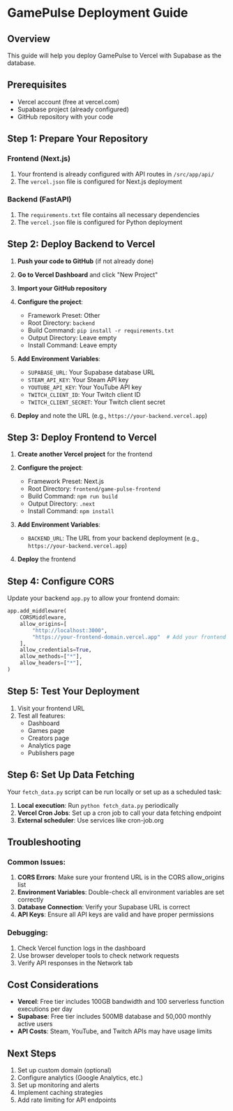 # GamePulse Deployment Guide

## Overview
This guide will help you deploy GamePulse to Vercel with Supabase as the database.

## Prerequisites
- Vercel account (free at vercel.com)
- Supabase project (already configured)
- GitHub repository with your code

## Step 1: Prepare Your Repository

### Frontend (Next.js)
1. Your frontend is already configured with API routes in `/src/app/api/`
2. The `vercel.json` file is configured for Next.js deployment

### Backend (FastAPI)
1. The `requirements.txt` file contains all necessary dependencies
2. The `vercel.json` file is configured for Python deployment

## Step 2: Deploy Backend to Vercel

1. **Push your code to GitHub** (if not already done)
2. **Go to Vercel Dashboard** and click "New Project"
3. **Import your GitHub repository**
4. **Configure the project**:
   - Framework Preset: Other
   - Root Directory: `backend`
   - Build Command: `pip install -r requirements.txt`
   - Output Directory: Leave empty
   - Install Command: Leave empty

5. **Add Environment Variables**:
   - `SUPABASE_URL`: Your Supabase database URL
   - `STEAM_API_KEY`: Your Steam API key
   - `YOUTUBE_API_KEY`: Your YouTube API key
   - `TWITCH_CLIENT_ID`: Your Twitch client ID
   - `TWITCH_CLIENT_SECRET`: Your Twitch client secret

6. **Deploy** and note the URL (e.g., `https://your-backend.vercel.app`)

## Step 3: Deploy Frontend to Vercel

1. **Create another Vercel project** for the frontend
2. **Configure the project**:
   - Framework Preset: Next.js
   - Root Directory: `frontend/game-pulse-frontend`
   - Build Command: `npm run build`
   - Output Directory: `.next`
   - Install Command: `npm install`

3. **Add Environment Variables**:
   - `BACKEND_URL`: The URL from your backend deployment (e.g., `https://your-backend.vercel.app`)

4. **Deploy** the frontend

## Step 4: Configure CORS

Update your backend `app.py` to allow your frontend domain:

```python
app.add_middleware(
    CORSMiddleware,
    allow_origins=[
        "http://localhost:3000",
        "https://your-frontend-domain.vercel.app"  # Add your frontend URL
    ],
    allow_credentials=True,
    allow_methods=["*"],
    allow_headers=["*"],
)
```

## Step 5: Test Your Deployment

1. Visit your frontend URL
2. Test all features:
   - Dashboard
   - Games page
   - Creators page
   - Analytics page
   - Publishers page

## Step 6: Set Up Data Fetching

Your `fetch_data.py` script can be run locally or set up as a scheduled task:

1. **Local execution**: Run `python fetch_data.py` periodically
2. **Vercel Cron Jobs**: Set up a cron job to call your data fetching endpoint
3. **External scheduler**: Use services like cron-job.org

## Troubleshooting

### Common Issues:

1. **CORS Errors**: Make sure your frontend URL is in the CORS allow_origins list
2. **Environment Variables**: Double-check all environment variables are set correctly
3. **Database Connection**: Verify your Supabase URL is correct
4. **API Keys**: Ensure all API keys are valid and have proper permissions

### Debugging:

1. Check Vercel function logs in the dashboard
2. Use browser developer tools to check network requests
3. Verify API responses in the Network tab

## Cost Considerations

- **Vercel**: Free tier includes 100GB bandwidth and 100 serverless function executions per day
- **Supabase**: Free tier includes 500MB database and 50,000 monthly active users
- **API Costs**: Steam, YouTube, and Twitch APIs may have usage limits

## Next Steps

1. Set up custom domain (optional)
2. Configure analytics (Google Analytics, etc.)
3. Set up monitoring and alerts
4. Implement caching strategies
5. Add rate limiting for API endpoints 